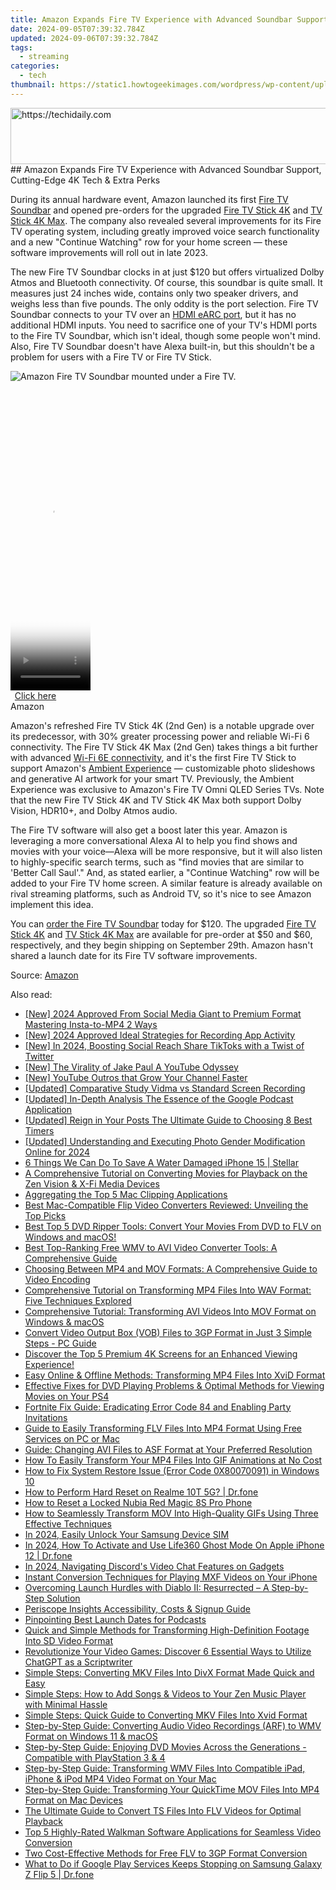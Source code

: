 ```yaml
---
title: Amazon Expands Fire TV Experience with Advanced Soundbar Support, Cutting-Edge 4K Tech & Extra Perks
date: 2024-09-05T07:39:32.784Z
updated: 2024-09-06T07:39:32.784Z
tags:
  - streaming
categories:
  - tech
thumbnail: https://static1.howtogeekimages.com/wordpress/wp-content/uploads/2023/09/33-1.png
---
```


<!-- affiliate ads begin -->
<a href="https://appsumo.8odi.net/c/5597632/2037356/7443" target="_top" id="2037356">
  <img src="//a.impactradius-go.com/display-ad/7443-2037356" border="0" alt="https://techidaily.com" width="728" height="90"/>
</a>
<img height="0" width="0" src="https://appsumo.8odi.net/i/5597632/2037356/7443" style="position:absolute;visibility:hidden;" border="0" />
<!-- affiliate ads end -->
## Amazon Expands Fire TV Experience with Advanced Soundbar Support, Cutting-Edge 4K Tech & Extra Perks

During its annual hardware event, Amazon launched its first [Fire TV Soundbar](http://www.amazon.com/Introducing-Amazon-Soundbar-speaker-Virtual/dp/B0C4BZ28PG/?tag=htg-v2-4uc0031-20&ascsubtag=UUhtgUeUpU2000425&asc%5Frefurl=https%3A%2F%2Fwww.howtogeek.com%2Famazon-bolsters-fire-tv-with-a-soundbar-new-4k-hardware-and-more%2F&asc%5Fcampaign=Short-Term) and opened pre-orders for the upgraded [Fire TV Stick 4K](http://www.amazon.com/All-new-Amazon-streaming-device-support/dp/B0BP9MDCQZ/?tag=htg-v2-4uc0031-20&ascsubtag=UUhtgUeUpU2000425&asc%5Frefurl=https%3A%2F%2Fwww.howtogeek.com%2Famazon-bolsters-fire-tv-with-a-soundbar-new-4k-hardware-and-more%2F&asc%5Fcampaign=Short-Term) and [TV Stick 4K Max](https://www.amazon.com/dp/B0BP9SNVH9/?tag=htg-v2-4uc0031-20&ascsubtag=UUhtgUeUpU2000425&asc%5Frefurl=https%3A%2F%2Fwww.howtogeek.com%2Famazon-bolsters-fire-tv-with-a-soundbar-new-4k-hardware-and-more%2F&asc%5Fcampaign=Short-Term). The company also revealed several improvements for its Fire TV operating system, including greatly improved voice search functionality and a new "Continue Watching" row for your home screen — these software improvements will roll out in late 2023.

 The new Fire TV Soundbar clocks in at just $120 but offers virtualized Dolby Atmos and Bluetooth connectivity. Of course, this soundbar is quite small. It measures just 24 inches wide, contains only two speaker drivers, and weighs less than five pounds. The only oddity is the port selection. Fire TV Soundbar connects to your TV over an [HDMI eARC port](https://snapchat-videos.techidaily.com/updated-the-ultimate-snapchat-checklist-for-engaging-content-for-2024/), but it has no additional HDMI inputs. You need to sacrifice one of your TV's HDMI ports to the Fire TV Soundbar, which isn't ideal, though some people won't mind. Also, Fire TV Soundbar doesn't have Alexa built-in, but this shouldn't be a problem for users with a Fire TV or Fire TV Stick.

![Amazon Fire TV Soundbar mounted under a Fire TV.](https://static1.howtogeekimages.com/wordpress/wp-content/uploads/2023/09/32.png) 

<!-- affiliate ads begin -->
<span id="1977028">
					<video width="128" height="480" style="cursor:pointer"
           poster="//a.impactradius-go.com/display-clicktoplayimage/1977028.png"
           onclick="if(!this.playClicked){this.play();this.setAttribute('controls',true);this.playClicked=true;}">
	   <source src="//a.impactradius-go.com/display-ad/22993-1977028">
	   <img src="//a.impactradius-go.com/display-clicktoplayimage/1977028.png" style="border: none; height: 100%; width: 100%; object-fit: contain">
	</video>
	<div style="width:80px;text-align:center"><a href="javascript:window.open(decodeURIComponent('https%3A%2F%2Fhomestyler.sjv.io%2Fc%2F5597632%2F1977028%2F22993'), '_blank');void(0);">Click here</a></div>
</span>
<img height="0" width="0" src="https://imp.pxf.io/i/5597632/1977028/22993" style="position:absolute;visibility:hidden;" border="0" />
<!-- affiliate ads end -->
Amazon

 Amazon's refreshed Fire TV Stick 4K (2nd Gen) is a notable upgrade over its predecessor, with 30% greater processing power and reliable Wi-Fi 6 connectivity. The Fire TV Stick 4K Max (2nd Gen) takes things a bit further with advanced [Wi-Fi 6E connectivity](https://youtube-webster.techidaily.com/valuating-the-top-video-streaming-apps-for-phones-for-2024/), and it's the first Fire TV Stick to support Amazon's [Ambient Experience](https://www.amazon.com/gp/help/customer/display.html?nodeId=G2XGAC3JW2FRVLRF&tag=htg-v2-4uc0031-20&ascsubtag=UUhtgUeUpU2000425&asc%5Frefurl=https%3A%2F%2Fwww.howtogeek.com%2Famazon-bolsters-fire-tv-with-a-soundbar-new-4k-hardware-and-more%2F&asc%5Fcampaign=Short-Term) — customizable photo slideshows and generative AI artwork for your smart TV. Previously, the Ambient Experience was exclusive to Amazon's Fire TV Omni QLED Series TVs. Note that the new Fire TV Stick 4K and TV Stick 4K Max both support Dolby Vision, HDR10+, and Dolby Atmos audio.

 The Fire TV software will also get a boost later this year. Amazon is leveraging a more conversational Alexa AI to help you find shows and movies with your voice—Alexa will be more responsive, but it will also listen to highly-specific search terms, such as "find movies that are similar to 'Better Call Saul'." And, as stated earlier, a "Continue Watching" row will be added to your Fire TV home screen. A similar feature is already available on rival streaming platforms, such as Android TV, so it's nice to see Amazon implement this idea.

 You can [order the Fire TV Soundbar](http://www.amazon.com/Introducing-Amazon-Soundbar-speaker-Virtual/dp/B0C4BZ28PG/?tag=htg-v2-4uc0031-20&ascsubtag=UUhtgUeUpU2000425&asc%5Frefurl=https%3A%2F%2Fwww.howtogeek.com%2Famazon-bolsters-fire-tv-with-a-soundbar-new-4k-hardware-and-more%2F&asc%5Fcampaign=Short-Term) today for $120\. The upgraded [Fire TV Stick 4K](http://www.amazon.com/All-new-Amazon-streaming-device-support/dp/B0BP9MDCQZ/?tag=htg-v2-4uc0031-20&ascsubtag=UUhtgUeUpU2000425&asc%5Frefurl=https%3A%2F%2Fwww.howtogeek.com%2Famazon-bolsters-fire-tv-with-a-soundbar-new-4k-hardware-and-more%2F&asc%5Fcampaign=Short-Term) and [TV Stick 4K Max](https://www.amazon.com/dp/B0BP9SNVH9/?tag=htg-v2-4uc0031-20&ascsubtag=UUhtgUeUpU2000425&asc%5Frefurl=https%3A%2F%2Fwww.howtogeek.com%2Famazon-bolsters-fire-tv-with-a-soundbar-new-4k-hardware-and-more%2F&asc%5Fcampaign=Short-Term) are available for pre-order at $50 and $60, respectively, and they begin shipping on September 29th. Amazon hasn't shared a launch date for its Fire TV software improvements.

 Source: [Amazon](https://www.aboutamazon.com/news/devices/amazon-fall-event-2023-announcements)

<ins class="adsbygoogle"
     style="display:block"
     data-ad-format="autorelaxed"
     data-ad-client="ca-pub-7571918770474297"
     data-ad-slot="1223367746"></ins>



<ins class="adsbygoogle"
     style="display:block"
     data-ad-client="ca-pub-7571918770474297"
     data-ad-slot="8358498916"
     data-ad-format="auto"
     data-full-width-responsive="true"></ins>

<span class="atpl-alsoreadstyle">Also read:</span>
<div><ul>
<li><a href="https://instagram-video-files.techidaily.com/new-2024-approved-from-social-media-giant-to-premium-format-mastering-insta-to-mp4-2-ways/"><u>[New] 2024 Approved  From Social Media Giant to Premium Format  Mastering Insta-to-MP4 2 Ways</u></a></li>
<li><a href="https://visual-screen-recording.techidaily.com/new-2024-approved-ideal-strategies-for-recording-app-activity/"><u>[New] 2024 Approved  Ideal Strategies for Recording App Activity</u></a></li>
<li><a href="https://twitter-videos.techidaily.com/new-in-2024-boosting-social-reach-share-tiktoks-with-a-twist-of-twitter/"><u>[New] In 2024, Boosting Social Reach  Share TikToks with a Twist of Twitter</u></a></li>
<li><a href="https://facebook-record-videos.techidaily.com/new-the-virality-of-jake-paul-a-youtube-odyssey/"><u>[New] The Virality of Jake Paul  A YouTube Odyssey</u></a></li>
<li><a href="https://facebook-video-footage.techidaily.com/new-youtube-outros-that-grow-your-channel-faster/"><u>[New] YouTube Outros that Grow Your Channel Faster</u></a></li>
<li><a href="https://screen-video-capture.techidaily.com/updated-comparative-study-vidma-vs-standard-screen-recording/"><u>[Updated] Comparative Study  Vidma vs Standard Screen Recording</u></a></li>
<li><a href="https://some-knowledge.techidaily.com/updated-in-depth-analysis-the-essence-of-the-google-podcast-application/"><u>[Updated] In-Depth Analysis  The Essence of the Google Podcast Application</u></a></li>
<li><a href="https://instagram-videos.techidaily.com/updated-reign-in-your-posts-the-ultimate-guide-to-choosing-8-best-timers/"><u>[Updated] Reign in Your Posts  The Ultimate Guide to Choosing 8 Best Timers</u></a></li>
<li><a href="https://instagram-video-recordings.techidaily.com/updated-understanding-and-executing-photo-gender-modification-online-for-2024/"><u>[Updated] Understanding and Executing Photo Gender Modification Online for 2024</u></a></li>
<li><a href="https://phone-solutions.techidaily.com/6-things-we-can-do-to-save-a-water-damaged-iphone-15-stellar-by-stellar-data-recovery-ios-iphone-data-recovery/"><u>6 Things We Can Do To Save A Water Damaged iPhone 15 | Stellar</u></a></li>
<li><a href="https://media-tips.techidaily.com/a-comprehensive-tutorial-on-converting-movies-for-playback-on-the-zen-vision-and-x-fi-media-devices/"><u>A Comprehensive Tutorial on Converting Movies for Playback on the Zen Vision & X-Fi Media Devices</u></a></li>
<li><a href="https://video-capture.techidaily.com/aggregating-the-top-5-mac-clipping-applications/"><u>Aggregating the Top 5 Mac Clipping Applications</u></a></li>
<li><a href="https://media-tips.techidaily.com/best-mac-compatible-flip-video-converters-reviewed-unveiling-the-top-picks/"><u>Best Mac-Compatible Flip Video Converters Reviewed: Unveiling the Top Picks</u></a></li>
<li><a href="https://media-tips.techidaily.com/1723620223417-best-top-5-dvd-ripper-tools-convert-your-movies-from-dvd-to-flv-on-windows-and-macos/"><u>Best Top 5 DVD Ripper Tools: Convert Your Movies From DVD to FLV on Windows and macOS!</u></a></li>
<li><a href="https://media-tips.techidaily.com/best-top-ranking-free-wmv-to-avi-video-converter-tools-a-comprehensive-guide/"><u>Best Top-Ranking Free WMV to AVI Video Converter Tools: A Comprehensive Guide</u></a></li>
<li><a href="https://media-tips.techidaily.com/choosing-between-mp4-and-mov-formats-a-comprehensive-guide-to-video-encoding/"><u>Choosing Between MP4 and MOV Formats: A Comprehensive Guide to Video Encoding</u></a></li>
<li><a href="https://media-tips.techidaily.com/comprehensive-tutorial-on-transforming-mp4-files-into-wav-format-five-techniques-explored/"><u>Comprehensive Tutorial on Transforming MP4 Files Into WAV Format: Five Techniques Explored</u></a></li>
<li><a href="https://media-tips.techidaily.com/comprehensive-tutorial-transforming-avi-videos-into-mov-format-on-windows-and-macos/"><u>Comprehensive Tutorial: Transforming AVI Videos Into MOV Format on Windows & macOS</u></a></li>
<li><a href="https://media-tips.techidaily.com/convert-video-output-box-vob-files-to-3gp-format-in-just-3-simple-steps-pc-guide/"><u>Convert Video Output Box (VOB) Files to 3GP Format in Just 3 Simple Steps - PC Guide</u></a></li>
<li><a href="https://media-tips.techidaily.com/discover-the-top-5-premium-4k-screens-for-an-enhanced-viewing-experience/"><u>Discover the Top 5 Premium 4K Screens for an Enhanced Viewing Experience!</u></a></li>
<li><a href="https://media-tips.techidaily.com/easy-online-and-offline-methods-transforming-mp4-files-into-xvid-format/"><u>Easy Online & Offline Methods: Transforming MP4 Files Into XviD Format</u></a></li>
<li><a href="https://media-tips.techidaily.com/effective-fixes-for-dvd-playing-problems-and-optimal-methods-for-viewing-movies-on-your-ps4/"><u>Effective Fixes for DVD Playing Problems & Optimal Methods for Viewing Movies on Your PS4</u></a></li>
<li><a href="https://win-answers.techidaily.com/fortnite-fix-guide-eradicating-error-code-84-and-enabling-party-invitations/"><u>Fortnite Fix Guide: Eradicating Error Code 84 and Enabling Party Invitations</u></a></li>
<li><a href="https://media-tips.techidaily.com/guide-to-easily-transforming-flv-files-into-mp4-format-using-free-services-on-pc-or-mac/"><u>Guide to Easily Transforming FLV Files Into MP4 Format Using Free Services on PC or Mac</u></a></li>
<li><a href="https://media-tips.techidaily.com/guide-changing-avi-files-to-asf-format-at-your-preferred-resolution/"><u>Guide: Changing AVI Files to ASF Format at Your Preferred Resolution</u></a></li>
<li><a href="https://media-tips.techidaily.com/how-to-easily-transform-your-mp4-files-into-gif-animations-at-no-cost/"><u>How To Easily Transform Your MP4 Files Into GIF Animations at No Cost</u></a></li>
<li><a href="https://win-howtos.techidaily.com/how-to-fix-system-restore-issue-error-code-0x80070091-in-windows-10/"><u>How to Fix System Restore Issue (Error Code 0X80070091) in Windows 10</u></a></li>
<li><a href="https://techidaily.com/how-to-perform-hard-reset-on-realme-10t-5g-drfone-by-drfone-reset-android-reset-android/"><u>How to Perform Hard Reset on Realme 10T 5G? | Dr.fone</u></a></li>
<li><a href="https://easy-unlock-android.techidaily.com/how-to-reset-a-locked-nubia-red-magic-8s-pro-phone-by-drfone-android/"><u>How to Reset a Locked Nubia Red Magic 8S Pro Phone</u></a></li>
<li><a href="https://media-tips.techidaily.com/how-to-seamlessly-transform-mov-into-high-quality-gifs-using-three-effective-techniques/"><u>How to Seamlessly Transform MOV Into High-Quality GIFs Using Three Effective Techniques</u></a></li>
<li><a href="https://sim-unlock.techidaily.com/in-2024-easily-unlock-your-samsung-device-sim-by-drfone-android/"><u>In 2024, Easily Unlock Your Samsung Device SIM</u></a></li>
<li><a href="https://location-social.techidaily.com/in-2024-how-to-activate-and-use-life360-ghost-mode-on-apple-iphone-12-drfone-by-drfone-virtual-ios/"><u>In 2024, How To Activate and Use Life360 Ghost Mode On Apple iPhone 12 | Dr.fone</u></a></li>
<li><a href="https://discord-videos.techidaily.com/in-2024-navigating-discords-video-chat-features-on-gadgets/"><u>In 2024, Navigating Discord's Video Chat Features on Gadgets</u></a></li>
<li><a href="https://media-tips.techidaily.com/instant-conversion-techniques-for-playing-mxf-videos-on-your-iphone/"><u>Instant Conversion Techniques for Playing MXF Videos on Your iPhone</u></a></li>
<li><a href="https://win-solutions.techidaily.com/overcoming-launch-hurdles-with-diablo-ii-resurrected-a-step-by-step-solution/"><u>Overcoming Launch Hurdles with Diablo II: Resurrected – A Step-by-Step Solution</u></a></li>
<li><a href="https://vp-tips.techidaily.com/periscope-insights-accessibility-costs-and-signup-guide/"><u>Periscope Insights  Accessibility, Costs & Signup Guide</u></a></li>
<li><a href="https://extra-tips.techidaily.com/pinpointing-best-launch-dates-for-podcasts/"><u>Pinpointing Best Launch Dates for Podcasts</u></a></li>
<li><a href="https://media-tips.techidaily.com/quick-and-simple-methods-for-transforming-high-definition-footage-into-sd-video-format/"><u>Quick and Simple Methods for Transforming High-Definition Footage Into SD Video Format</u></a></li>
<li><a href="https://tech-haven.techidaily.com/revolutionize-your-video-games-discover-6-essential-ways-to-utilize-chatgpt-as-a-scriptwriter/"><u>Revolutionize Your Video Games: Discover 6 Essential Ways to Utilize ChatGPT as a Scriptwriter</u></a></li>
<li><a href="https://media-tips.techidaily.com/simple-steps-converting-mkv-files-into-divx-format-made-quick-and-easy/"><u>Simple Steps: Converting MKV Files Into DivX Format Made Quick and Easy</u></a></li>
<li><a href="https://media-tips.techidaily.com/simple-steps-how-to-add-songs-and-videos-to-your-zen-music-player-with-minimal-hassle/"><u>Simple Steps: How to Add Songs & Videos to Your Zen Music Player with Minimal Hassle</u></a></li>
<li><a href="https://media-tips.techidaily.com/simple-steps-quick-guide-to-converting-mkv-files-into-xvid-format/"><u>Simple Steps: Quick Guide to Converting MKV Files Into Xvid Format</u></a></li>
<li><a href="https://media-tips.techidaily.com/step-by-step-guide-converting-audio-video-recordings-arf-to-wmv-format-on-windows-11-and-macos/"><u>Step-by-Step Guide: Converting Audio Video Recordings (ARF) to WMV Format on Windows 11 & macOS</u></a></li>
<li><a href="https://media-tips.techidaily.com/step-by-step-guide-enjoying-dvd-movies-across-the-generations-compatible-with-playstation-3-and-4/"><u>Step-by-Step Guide: Enjoying DVD Movies Across the Generations - Compatible with PlayStation 3 & 4</u></a></li>
<li><a href="https://media-tips.techidaily.com/step-by-step-guide-transforming-wmv-files-into-compatible-ipad-iphone-and-ipod-mp4-video-format-on-your-mac/"><u>Step-by-Step Guide: Transforming WMV Files Into Compatible iPad, iPhone & iPod MP4 Video Format on Your Mac</u></a></li>
<li><a href="https://media-tips.techidaily.com/step-by-step-guide-transforming-your-quicktime-mov-files-into-mp4-format-on-mac-devices/"><u>Step-by-Step Guide: Transforming Your QuickTime MOV Files Into MP4 Format on Mac Devices</u></a></li>
<li><a href="https://media-tips.techidaily.com/the-ultimate-guide-to-convert-ts-files-into-flv-videos-for-optimal-playback/"><u>The Ultimate Guide to Convert TS Files Into FLV Videos for Optimal Playback</u></a></li>
<li><a href="https://media-tips.techidaily.com/top-5-highly-rated-walkman-software-applications-for-seamless-video-conversion/"><u>Top 5 Highly-Rated Walkman Software Applications for Seamless Video Conversion</u></a></li>
<li><a href="https://media-tips.techidaily.com/two-cost-effective-methods-for-free-flv-to-3gp-format-conversion/"><u>Two Cost-Effective Methods for Free FLV to 3GP Format Conversion</u></a></li>
<li><a href="https://howto.techidaily.com/what-to-do-if-google-play-services-keeps-stopping-on-samsung-galaxy-z-flip-5-drfone-by-drfone-fix-android-problems-fix-android-problems/"><u>What to Do if Google Play Services Keeps Stopping on Samsung Galaxy Z Flip 5 | Dr.fone</u></a></li>
</ul></div>
